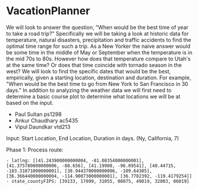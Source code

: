 # VacationPlanner

We will look to answer the question, "When would be the best time of year to take a road trip?"  Specifically we will be taking a look at historic data for temperature, natural disasters, precipitation and traffic accidents to find the optimal time range for such a trip.  As a New Yorker the naive answer would be some time in the middle of May or September when the temperature is in the mid 70s to 80s.  However how does that temperature compare to Utah's at the same time? Or does that time coincide with tornado season in the west?  We will look to find the specific dates that would be the best, empirically, given a starting location, destination and duration. For example, "When would be the best time to go from New York to San Francisco in 30 days."  In addition to analyzing the weather data we will first need to determine a basic course plot to determine what locations we will be at based on the input.


  - Paul Sultan ps1298
  - Ankur Chaudhary ac5435
  - Vipul Daundkar vtd213


Input: Start Location, End Location, Duration in days. (Ny, California, 7)

Phase 1: Process route:

    - latlng: [[41.243900000000004, -81.08354000000001], [41.375780000000006, -88.656], [41.19908, -96.09541], [40.44715, -103.31071000000001], [38.944370000000006, -109.64305], [36.366440000000004, -114.90073000000001], [36.7782392, -119.4179254]]
    - state_countyFIPS: [39133, 17099, 31055, 08075, 49019, 32003, 06019]
